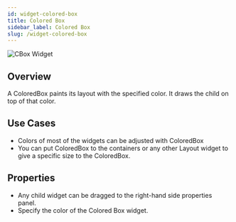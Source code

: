```yaml
---
id: widget-colored-box
title: Colored Box
sidebar_label: Colored Box 
slug: /widget-colored-box
---
```


![CBox Widget](/img/Widget-ColoredBox-1.png)

##  Overview

A ColoredBox paints its layout with the specified color. It draws the child on top of that color.

##  Use Cases

* Colors of most of the widgets can be adjusted with ColoredBox
* You can put ColoredBox to the containers or any other Layout widget to give a specific size to the ColoredBox.

##  Properties

* Any child widget can be dragged to the right-hand side properties panel. 
* Specify the color of the Colored Box widget.